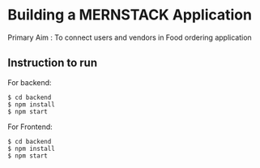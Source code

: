 # Building a MERNSTACK Application 
Primary Aim : To connect users and vendors in Food ordering application 

## Instruction to run 
For backend:
```
$ cd backend
$ npm install
$ npm start
``` 

For Frontend:
```
$ cd backend
$ npm install
$ npm start
``` 